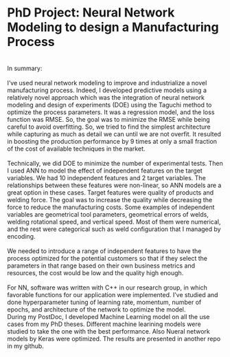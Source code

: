 # PhD Project: Neural Network Modeling to design a Manufacturing Process
<br>
In summary:<br>
<br>
I’ve used neural network modeling to improve and industrialize a novel manufacturing process. Indeed, I developed predictive models using a relatively novel approach which was the integration of neural network modeling and design of experiments (DOE) using the Taguchi method to optimize the process parameters. It was a regression model, and the loss function was RMSE. So, the goal was to minimize the RMSE while being careful to avoid overfitting. So, we tried to find the simplest architecture while capturing as much as detail we can until we are not overfit. It resulted in boosting the production performance by 9 times at only a small fraction of the cost of available techniques in the market.<br>
<br>
Technically, we did DOE to minimize the number of experimental tests. Then I used ANN to model the effect of independent features on the target variables. We had 10 independent features and 2 target variables. The relationships between these features were non-linear, so ANN models are a great option in these cases.
Target features were quality of products and welding force. The goal was to increase the quality while decreasing the force to reduce the manufacturing costs. Some examples of independent variables are geometrical tool parameters, geometrical errors of welds, welding rotational speed, and vertical speed. Most of them were numerical, and the rest were categorical such as weld configuration that I managed by encoding. <br>
<br>
We needed to introduce a range of independent features to have the process optimized for the potential customers so that if they select the parameters in that range based on their own business metrics and resources, the cost would be low and the quality high enough.<br>
<br>
For NN, software was written with C++ in our research group, in which favorable functions for our application were implemented. I’ve studied and done hyperparameter tuning of learning rate, momentum, number of epochs, and architecture of the network to optimize the model.
<br>
During my PostDoc, I developed Machine Learning model on all the use cases from my PhD theses. Different machine learining models were studied to take the one with the best performance. Also Nueral network models by Keras were optimized. The results are presented in another repo in my github.
